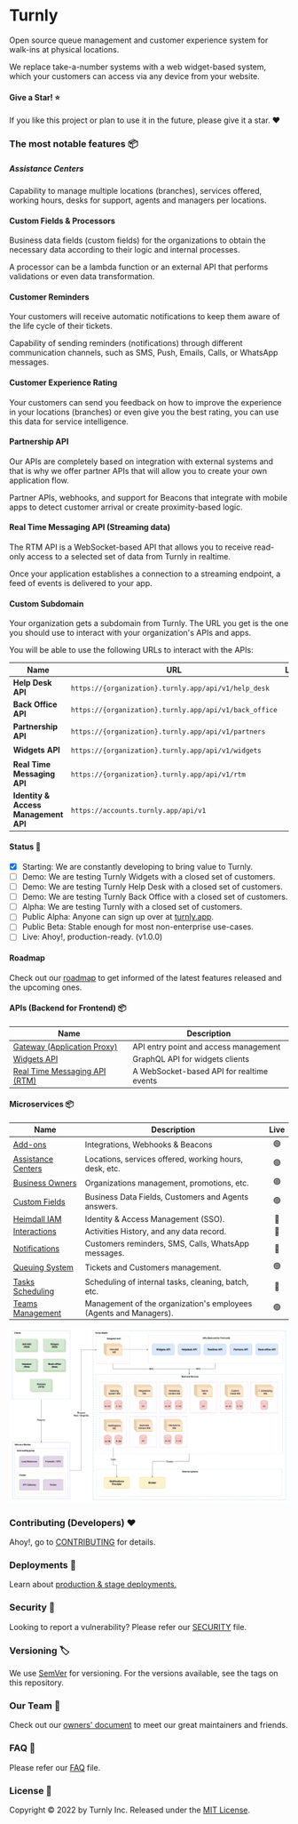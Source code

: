 # Turnly

Open source queue management and customer experience system
for walk-ins at physical locations.

We replace take-a-number systems with a web widget-based system,
which your customers can access via any device from your website.

#### Give a Star! ⭐

If you like this project or plan to use it in the future, please give it a star. ❤️

### The most notable features 📦

##### Assistance Centers

Capability to manage multiple locations (branches), services offered, working hours,
desks for support, agents and managers per locations.

#### Custom Fields & Processors

Business data fields (custom fields) for the organizations to obtain the
necessary data according to their logic and internal processes.

A processor can be a lambda function or an external API that performs
validations or even data transformation.

#### Customer Reminders

Your customers will receive automatic notifications to keep
them aware of the life cycle of their tickets.

Capability of sending reminders (notifications) through different communication
channels, such as SMS, Push, Emails, Calls, or WhatsApp messages.

#### Customer Experience Rating

Your customers can send you feedback on how to improve the experience
in your locations (branches) or even give you the best rating, you can
use this data for service intelligence.

#### Partnership API

Our APIs are completely based on integration with external systems and
that is why we offer partner APIs that will allow you to create your own application flow.

Partner APIs, webhooks, and support for Beacons that integrate with mobile apps to detect customer arrival or create proximity-based logic.

#### Real Time Messaging API (Streaming data)

The RTM API is a WebSocket-based API that allows you to receive
read-only access to a selected set of data from Turnly in realtime.

Once your application establishes a connection to a streaming endpoint,
a feed of events is delivered to your app.

#### Custom Subdomain

Your organization gets a subdomain from Turnly.
The URL you get is the one you should use to interact with your organization's APIs and apps.

You will be able to use the following URLs to interact with the APIs:

| Name                                  | URL                                                      | Live |
| ------------------------------------- | -------------------------------------------------------- |:----:|
| **Help Desk API**                     | `https://{organization}.turnly.app/api/v1/help_desk`     | 🔴   |
| **Back Office API**                   | `https://{organization}.turnly.app/api/v1/back_office`   | 🔴   |
| **Partnership API**                   | `https://{organization}.turnly.app/api/v1/partners`      | 🔴   |
| **Widgets API**                       | `https://{organization}.turnly.app/api/v1/widgets`       | 🟢   |
| **Real Time Messaging API**           | `https://{organization}.turnly.app/api/v1/rtm`           | 🟢   |
| **Identity & Access Management API**  | `https://accounts.turnly.app/api/v1`                     | 🔴   |

#### Status 🚧

- [X] Starting: We are constantly developing to bring value to Turnly.
- [ ] Demo: We are testing Turnly Widgets with a closed set of customers.
- [ ] Demo: We are testing Turnly Help Desk with a closed set of customers.
- [ ] Demo: We are testing Turnly Back Office with a closed set of customers.
- [ ] Alpha: We are testing Turnly with a closed set of customers.
- [ ] Public Alpha: Anyone can sign up over at [turnly.app](https://turnly.app).
- [ ] Public Beta: Stable enough for most non-enterprise use-cases.
- [ ] Live: Ahoy!, production-ready. (v1.0.0)

#### Roadmap

Check out our [roadmap](https://github.com/orgs/turnly/projects/2) to get informed of the latest features released and the upcoming ones.

#### APIs (Backend for Frontend) 📦

| Name                                                  | Description                                  |
| ----------------------------------------------------- | -------------------------------------------- |
| [Gateway (Application Proxy)](/apps/gateway)          | API entry point and access management        |
| [Widgets API](/apps/widgets-api)                      | GraphQL API for widgets clients              |
| [Real Time Messaging API (RTM)](/apps/realtime-api)   | A WebSocket-based API for realtime events    |

#### Microservices 📦

| Name                                            | Description                                                       | Live |
| ----------------------------------------------- | ----------------------------------------------------------------- |:----:|
| [Add-ons](/apps/addons)                         | Integrations, Webhooks & Beacons                                  | 🟢   |
| [Assistance Centers](/apps/assistance-centers)  | Locations, services offered, working hours, desk, etc.            | 🟢   |
| [Business Owners](/apps/business-owners)        | Organizations management, promotions, etc.                        | 🟢   |
| [Custom Fields](/apps/custom-fields)            | Business Data Fields, Customers and Agents answers.               | 🟢   |
| [Heimdall IAM](/apps/heimdall)                  | Identity & Access Management (SSO).                               | 🔴   |
| [Interactions](/apps/interactions)              | Activities History, and any data record.                          | 🔴   |
| [Notifications](/apps/notifications)            | Customers reminders, SMS, Calls, WhatsApp messages.               | 🔴   |
| [Queuing System](/apps/queuing-system)          | Tickets and Customers management.                                 | 🟢   |
| [Tasks Scheduling](/apps/tasks-scheduling)      | Scheduling of internal tasks, cleaning, batch, etc.               | 🔴   |
| [Teams Management](/apps/teams)                 | Management of the organization's employees (Agents and Managers). | 🟢   |

![high-level-architecture](/docs/diagrams/high-level-architecture.png)

### Contributing (Developers) ❤️

Ahoy!, go to [CONTRIBUTING](/CONTRIBUTING.md) for details.

### Deployments 🚀

Learn about [production & stage deployments.](/docs/deployment.md)

### Security 🔐

Looking to report a vulnerability? Please refer our [SECURITY](/SECURITY.md) file.

### Versioning 🏷️

We use [SemVer](https://semver.org/spec/v2.0.0.html) for versioning.
For the versions available, see the tags on this repository.

### Our Team 🎨

Check out our [owners' document](/OWNERS.md) to meet our great maintainers and friends.

### FAQ 🎲

Please refer our [FAQ](/FAQ.md) file.

### License 📝

Copyright © 2022 by Turnly Inc. Released under the [MIT License](/LICENSE).

